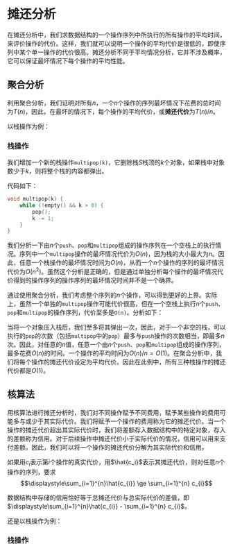 # 摊还分析

在摊还分析中，我们求数据结构的一个操作序列中所执行的所有操作的平均时间，来评价操作的代价。这样，我们就可以说明一个操作的平均代价是很低的，即使序列中某个单一操作的代价很高。摊还分析不同于平均情况分析，它并不涉及概率，它可以保证最坏情况下每个操作的平均性能。

## 聚合分析

利用聚合分析，我们证明对所有$n$，一个$n$个操作的序列最坏情况下花费的总时间为$T(n)$，因此，在最坏的情况下，每个操作的平均代价，或**摊还代价**为$T(n)/n$。

以栈操作为例：

### 栈操作

我们增加一个新的栈操作`multipop(k)`，它删除栈$S$栈顶的$k$个对象，如果栈中对象数少于$k$，则将整个栈的内容都弹出。

代码如下：

```c++
void multipop(k) {
    while (!empty() && k > 0) {
        pop();
        k -= 1;
    }
}
```

我们分析一下由$n$个`push`、`pop`和`multipop`组成的操作序列在一个空栈上的执行情况。序列中一个`multipop`操作的最坏情况代价为$O(n)$，因为栈的大小最大为$n$。因此，任意一个栈操作的最坏情况时间为$O(n)$，从而一个$n$个操作的序列的最坏情况代价为$O(n^2)$。虽然这个分析是正确的，但是通过单独分析每个操作的最坏情况代价得到的操作序列的操作序列的最坏情况时间并不是一个确界。

通过使用聚合分析，我们考虑整个序列的$n$个操作，可以得到更好的上界。实际上，虽然一个单独的`multipop`操作可能代价很高，但在一个空栈上执行$n$个`push`、`pop`和`multipop`的操作序列，代价至多是`O(n)`。分析如下：

当将一个对象压入栈后，我们至多将其弹出一次，因此，对于一个非空的栈，可以执行的`pop`的次数（包括`multipop`中的`pop`）最多与`push`操作的次数相当，即最多$n$次。因此，对任意的$n$值，任意一个由$n$个`push`、`pop`和`multipop`组成的操作序列，最多花费$O(n)$的时间。一个操作的平均时间为$O(n)/n=O(1)$。在聚合分析中，我们将每个操作的摊还代价设定为平均代价。因此在此例中，所有三种栈操作的摊还代价都是$O(1)$。

## 核算法

用核算法进行摊还分析时，我们对不同操作赋予不同费用，赋予某些操作的费用可能多与或少于其实际代价。我们将赋予一个操作的费用称为它的摊还代价。当一个操作的摊还代价超出其实际代价时，我们将差额存入数据结构中的特定对象，存入的差额称为信用。对于后续操作中摊还代价小于实际代价的情况，信用可以用来支付差额。因此，我们可以将一个操作的摊还代价分解为其实际代价和信用。

如果用$c_i$表示第$i$个操作的真实代价，用$\hat{c_i}$表示其摊还代价，则对任意$n$个操作的序列，要求$$\displaystyle\sum_{i=1}^{n}\hat{c_{i}} \ge \sum_{i=1}^{n} c_{i}$$

数据结构中存储的信用恰好等于总摊还代价与总实际代价的差值，即$\displaystyle\sum_{i=1}^{n}\hat{c_{i}} - \sum_{i=1}^{n} c_{i}$。

还是以栈操作为例：

### 栈操作

